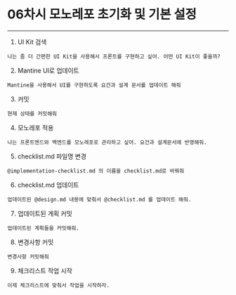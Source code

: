 # 06차시 모노레포 초기화 및 기본 설정

---

1. UI Kit 검색
```
나는 좀 더 간편한 UI Kit을 사용해서 프론트를 구현하고 싶어. 어떤 UI Kit이 좋을까?
```

2. Mantine UI로 업데이트
```
Mantine을 사용해서 UI를 구현하도록 요건과 설계 문서를 업데이트 해줘
```

3. 커밋
```
현재 상태를 커밋해줘
```

4. 모노레포 적용
```
나는 프론트엔드와 백엔드를 모노레포로 관리하고 싶어. 요건과 설계문서에 반영해줘.
```

5. checklist.md 파일명 변경
```
@implementation-checklist.md 의 이름을 checklist.md로 바꿔줘
```

6. checklist.md 업데이트
```
업데이트된 @design.md 내용에 맞춰서 @checklist.md 를 업데이트 해줘.
```

7. 업데이트된 계획 커밋
```
업데이트된 계획들을 커밋해줘.
```

8. 변경사항 커밋
```
변경사항 커밋해줘
```

9. 체크리스트 작업 시작
```
이제 체크리스트에 맞춰서 작업을 시작하자.
```
